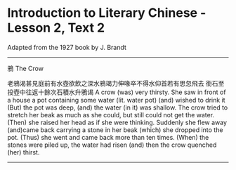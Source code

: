 # Introduction to Literary Chinese - Lesson 2, Text 2

Adapted from the 1927 book by J. Brandt

---

鴉
The Crow

老鴉渴甚見庭前有水壺欲飲之深水鴉竭力伸喙卒不得水仰首若有思忽飛去 銜石至投壺中往返十餘次石積水升鴉谒
A crow (was) very thirsty. She saw in front of a house a pot containing some water (lit. water pot) (and) wished to drink it (But) the pot was deep, (and) the water (in it) was shallow. The crow tried to stretch her beak as much as she could, but still could not get the water. (Then) she raised her head as if she were thinking. Suddenly she flew away (and)came back carrying a stone in her beak (which) she dropped into the pot. (Thus) she went and came back more than ten times. (When) the stones were piled up, the water had risen (and) then the crow quenched (her) thirst.

---
